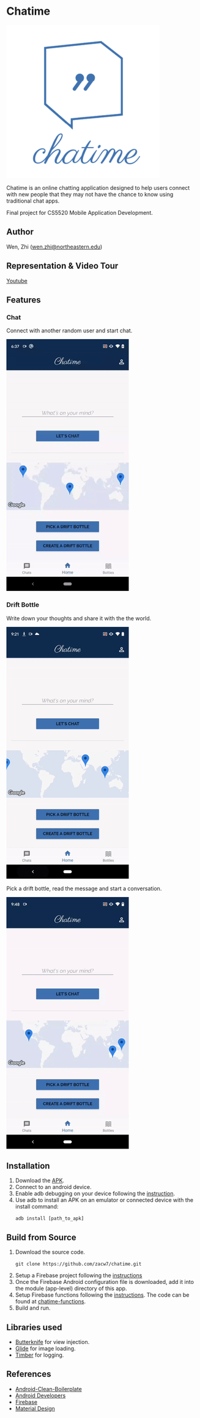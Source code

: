 # Chatime

![Chatime](https://raw.githubusercontent.com/zacw7/chatime/main/static/logo.png)

Chatime is an online chatting application designed to help users connect with new people that they may not have the chance to know using traditional chat apps.

Final project for CS5520 Mobile Application Development.

## Author

Wen, Zhi (wen.zhi@northeastern.edu)

## Representation & Video Tour

[Youtube](https://youtu.be/dR8v60DicwQ)

## Features
### Chat

Connect with another random user and start chat.

![chat](https://raw.githubusercontent.com/zacw7/chatime/main/static/chat.gif)

### Drift Bottle

Write down your thoughts and share it with the the world.

![create_drift_bottle](https://raw.githubusercontent.com/zacw7/chatime/main/static/create_drift_bottle.gif)

Pick a drift bottle, read the message and start a conversation.

![pick_drift_bottle](https://raw.githubusercontent.com/zacw7/chatime/main/static/pick_drift_bottle.gif)

## Installation

1. Download the [APK]().
2. Connect to an android device.
3. Enable adb debugging on your device following the [instruction](https://developer.android.com/studio/command-line/adb#Enabling).
4. Use adb to install an APK on an emulator or connected device with the install command:
   ```
   adb install [path_to_apk]
   ```

## Build from Source

1. Download the source code.
   ```
   git clone https://github.com/zacw7/chatime.git
   ```
2. Setup a Firebase project following the [instructions](https://firebase.google.com/docs/android/setup#console)
3. Once the Firebase Android configuration file is downloaded, add it into the module (app-level) directory of this app.
4. Setup Firebase functions following the [instructions](https://firebase.google.com/docs/functions/get-started#set-up-node.js-and-the-firebase-cli). The code can be found at [chatime-functions](https://github.com/zacw7/chatime-functions).
5. Build and run.

## Libraries used

- [Butterknife](https://github.com/JakeWharton/butterknife) for view injection.
- [Glide](https://github.com/bumptech/glide) for image loading.
- [Timber](https://github.com/JakeWharton/timber) for logging.

## References

- [Android-Clean-Boilerplate](https://github.com/dmilicic/Android-Clean-Boilerplate)
- [Android Developers](https://developer.android.com/guide)
- [Firebase](https://firebase.google.com/docs)
- [Material Design](https://material.io/)

